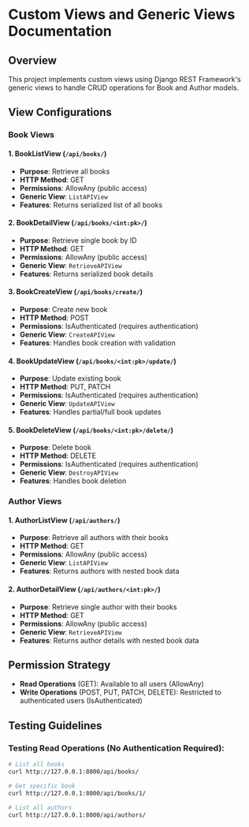 # Custom Views and Generic Views Documentation

## Overview
This project implements custom views using Django REST Framework's generic views to handle CRUD operations for Book and Author models.

## View Configurations

### Book Views

#### 1. BookListView (`/api/books/`)
- **Purpose**: Retrieve all books
- **HTTP Method**: GET
- **Permissions**: AllowAny (public access)
- **Generic View**: `ListAPIView`
- **Features**: Returns serialized list of all books

#### 2. BookDetailView (`/api/books/<int:pk>/`)
- **Purpose**: Retrieve single book by ID
- **HTTP Method**: GET
- **Permissions**: AllowAny (public access)
- **Generic View**: `RetrieveAPIView`
- **Features**: Returns serialized book details

#### 3. BookCreateView (`/api/books/create/`)
- **Purpose**: Create new book
- **HTTP Method**: POST
- **Permissions**: IsAuthenticated (requires authentication)
- **Generic View**: `CreateAPIView`
- **Features**: Handles book creation with validation

#### 4. BookUpdateView (`/api/books/<int:pk>/update/`)
- **Purpose**: Update existing book
- **HTTP Method**: PUT, PATCH
- **Permissions**: IsAuthenticated (requires authentication)
- **Generic View**: `UpdateAPIView`
- **Features**: Handles partial/full book updates

#### 5. BookDeleteView (`/api/books/<int:pk>/delete/`)
- **Purpose**: Delete book
- **HTTP Method**: DELETE
- **Permissions**: IsAuthenticated (requires authentication)
- **Generic View**: `DestroyAPIView`
- **Features**: Handles book deletion

### Author Views

#### 1. AuthorListView (`/api/authors/`)
- **Purpose**: Retrieve all authors with their books
- **HTTP Method**: GET
- **Permissions**: AllowAny (public access)
- **Generic View**: `ListAPIView`
- **Features**: Returns authors with nested book data

#### 2. AuthorDetailView (`/api/authors/<int:pk>/`)
- **Purpose**: Retrieve single author with their books
- **HTTP Method**: GET
- **Permissions**: AllowAny (public access)
- **Generic View**: `RetrieveAPIView`
- **Features**: Returns author details with nested book data

## Permission Strategy

- **Read Operations** (GET): Available to all users (AllowAny)
- **Write Operations** (POST, PUT, PATCH, DELETE): Restricted to authenticated users (IsAuthenticated)

## Testing Guidelines

### Testing Read Operations (No Authentication Required):
```bash
# List all books
curl http://127.0.0.1:8000/api/books/

# Get specific book
curl http://127.0.0.1:8000/api/books/1/

# List all authors
curl http://127.0.0.1:8000/api/authors/
